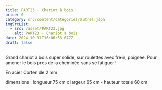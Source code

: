 ```yaml
---
title: PART23 - Chariot à bois
price: 0
category: src/content/categories/autres.json
imgSrcList:
  - src: /asset/PART23.jpg
    alt: PART23 - Chariot à bois
date: 2024-10-31T16:06:53.677Z
draft: false
---
```


Grand chariot à bois super solide, sur roulettes avec frein, poignée. Pour amener le bois près de la cheminée sans se fatiguer !

En acier Corten de 2 mm 

dimensions : longueur 75 cm x largeur 65 cm - hauteur totale 60 cm
